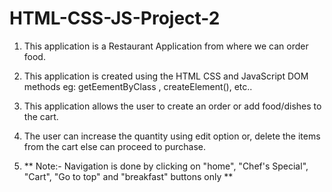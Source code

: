 # HTML-CSS-JS-Project-2

1. This application is a Restaurant Application from where we can order food. 
2. This application is created using the HTML CSS and JavaScript DOM methods eg: getEementByClass , createElement(), etc..
3. This application allows the user to create an order or add food/dishes to the cart.
4. The user can increase the quantity using edit option or, delete the items from the cart else can proceed to purchase.


5. ** Note:-
          Navigation is done by clicking on "home", "Chef's Special", "Cart", "Go to top" and "breakfast" buttons only **
